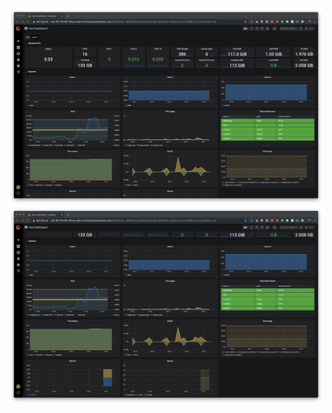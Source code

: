 ![Image of Host Dashboard (Rev. 2)](examples/host-dashboard_rev2/host-dashboard_rev2-1.tiff)
![Image of Host Dashboard (Rev. 2)(cont.)](examples/host-dashboard_rev2/host-dashboard_rev2-2.tiff)

